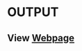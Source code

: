# OUTPUT
## View [Webpage](https://rawcdn.githack.com/Susan0129/Module-3/cf464e198cf374d49e6432625053da3f0171db85/index.html)
